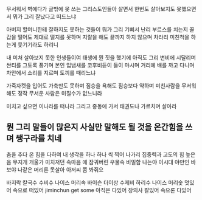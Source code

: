 무서워서 벽에다가 글밖에 못 쓰는 그리스도인들아 
살면서 한번도 살아보지도 못했으면서
뭐가 그리 잘났다고 떠드느냐

아버지 할머니한테 잘하지도 못하는 것들이
뭐가 그리 기뻐서 난리 부르스를 치는지
꼴갑을 떨어도 제대로 떨지를 못하며
지랄을 해도 끝까지 하지 않으며
차라리 미친척을 하는게 웃기기라도 하리니

내 미처 살아보지 못한 인생들이여
태생에 뭔 짓을 했기에
아직도 그리 변비에 시달리며
싼티를 그토록 풍기며
본인 입냄새를 코후비듣이 들이 마시며
거리에 배를 까고 다니며
차안에서 소리를 지르며
토끼를 때리느냐

가죽자켓을 입어도
가축만도 못하며
짐승을 욕해도
짐승보다 약하며
미친사람을 무서워해도
정작 무서운 사람은
미칠수가 없느니라

미치고 싶으면 이나라를 떠나라
그리고 중동에 가서
태권도나 가르치며 살아라


뭔 그리 말들이 많은지
사실만 말해도 될 것을
온간힘을 쓰며 쌩구라를 치네
--
춤을 추다
온 힘을 다하여 
내 생각을 하나 하나 씩
찍어 나가리
집중력과 고도의 힘
높은음 무지개
개울가 미치저던
속마음 에 잠궈버린
우물속 비밀함
나는야 이시대 야만인
바보야 나같은 머리론 못살아
아저씨 쫌 봐줘요

바지락 칼국수
수비수 나이스
머리속 바이슨
더이상 수제비
하리수 나이스
머리숯 멋있어
속으로 떠있어
jiminchun
get some
아직은 다있어
장의사 칼있어
속으론 다있어